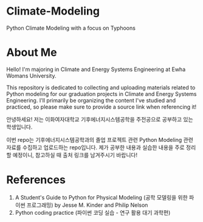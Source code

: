 # Climate-Modeling
Python Climate Modeling with a focus on Typhoons

# About Me
Hello! I'm majoring in Climate and Energy Systems Engineering at Ewha Womans University.

This repository is dedicated to collecting and uploading materials related to Python modeling for our graduation projects in Climate and Energy Systems Engineering. I'll primarily be organizing the content I've studied and practiced, so please make sure to provide a source link when referencing it!





안녕하세요! 저는 이화여자대학교 기후에너지시스템공학을 주전공으로 공부하고 있는 학생입니다.


이번 repo는 기후에너지시스템공학과의 졸업 프로젝트 관련 Python Modeling 관련 자료를 수집하고 업로드하는 repo입니다. 제가 공부한 내용과 실습한 내용을 주로 정리할 예정이니, 참고하실 때 출처 링크를 남겨주시기 바랍니다!




# References

1. A Student's Guide to Python for Physical Modeling (공학 모델링을 위한 파이썬 프로그래밍) by Jesse M. Kinder and Philip Nelson
2. Python coding practice (파이썬 코딩 실습 - 연구 활용 대기 과학편)

